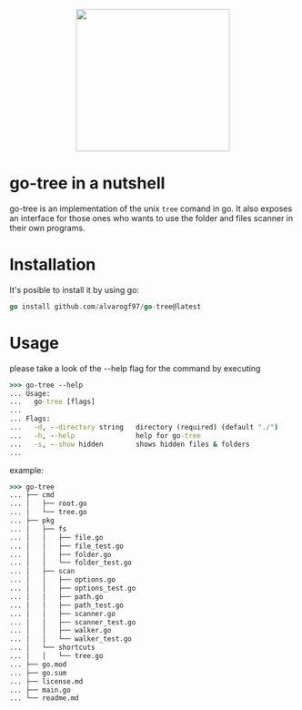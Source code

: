<p align="center">
  <img width="270" height="250" src="https://littleml.files.wordpress.com/2013/04/traditional.png">
</p>

# go-tree in a nutshell

go-tree is an implementation of the unix `tree` comand in go. It also exposes
an interface for those ones who wants to use the folder and files scanner in
their own programs.

# Installation

It's posible to install it by using go:

```go
go install github.com/alvarogf97/go-tree@latest
```
# Usage

please take a look of the --help flag for the command by executing

```cmd
>>> go-tree --help
... Usage:
...   go-tree [flags]
... 
... Flags:
...   -d, --directory string   directory (required) (default "./")
...   -h, --help               help for go-tree
...   -s, --show hidden        shows hidden files & folders
... 
```

example:

```cmd
>>> go-tree
... ├── cmd
... │   ├── root.go
... │   └── tree.go
... ├── pkg
... │   ├── fs
... │   │   ├── file.go
... │   │   ├── file_test.go
... │   │   ├── folder.go
... │   │   └── folder_test.go
... │   ├── scan
... │   │   ├── options.go
... │   │   ├── options_test.go
... │   │   ├── path.go
... │   │   ├── path_test.go
... │   │   ├── scanner.go
... │   │   ├── scanner_test.go
... │   │   ├── walker.go
... │   │   └── walker_test.go
... │   └── shortcuts
... │   │   └── tree.go
... ├── go.mod
... ├── go.sum
... ├── license.md
... ├── main.go
... └── readme.md
```
